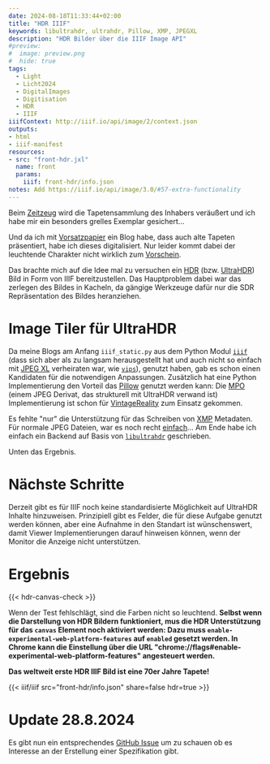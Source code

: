 ```yaml
---
date: 2024-08-18T11:33:44+02:00
title: "HDR IIIF"
keywords: libultrahdr, ultrahdr, Pillow, XMP, JPEGXL
description: "HDR Bilder über die IIIF Image API"
#preview:
#  image: preview.png
#  hide: true
tags:
  - Light
  - Licht2024
  - DigitalImages
  - Digitisation
  - HDR
  - IIIF
iiifContext: http://iiif.io/api/image/2/context.json
outputs:
- html
- iiif-manifest
resources:
- src: "front-hdr.jxl"
  name: front
  params:
    iiif: front-hdr/info.json
notes: Add https://iiif.io/api/image/3.0/#57-extra-functionality
---
```


Beim [Zeitzeug](http://www.zeitzeug.de/) wird die Tapetensammlung des Inhabers veräußert und ich habe mir ein besonders grelles Exemplar gesichert...
<!--more-->

Und da ich mit [Vorsatzpapier](https://vorsatzpapier.projektemacher.org/) ein Blog habe, dass auch alte Tapeten präsentiert, habe ich dieses digitalisiert. Nur leider kommt dabei der leuchtende Charakter nicht wirklich zum [Vorschein](https://vorsatzpapier.projektemacher.org/post/tapete-20/).

Das brachte mich auf die Idee mal zu versuchen ein [HDR](https://de.wikipedia.org/wiki/High_Dynamic_Range_Image) (bzw. [UltraHDR](https://developer.android.com/media/platform/hdr-image-format)) Bild in Form von IIIF bereitzustellen. Das Hauptproblem dabei war das zerlegen des Bildes in Kacheln, da gängige Werkzeuge dafür nur die SDR Repräsentation des Bildes heranziehen.

# Image Tiler für UltraHDR

Da meine Blogs am Anfang `iiif_static.py` aus dem Python Modul [`iiif`](https://github.com/zimeon/iiif) (dass sich aber als zu langsam herausgestellt hat und auch nicht so einfach mit [JPEG XL](https://github.com/libjxl/libjxl) verheiraten war, wie [`vips`](https://github.com/libvips/libvips)), genutzt haben, gab es schon einen Kandidaten für die notwendigen Anpassungen. Zusätzlich hat eine Python Implementierung den Vorteil das [Pillow](https://github.com/python-pillow/Pillow) genutzt werden kann: Die [MPO](https://de.wikipedia.org/wiki/Multi_Picture_Object) (einem JPEG Derivat, das strukturell mit UltraHDR verwand ist) Implementierung ist schon für [VintageReality](https://vintagereality.projektemacher.org/) zum Einsatz gekommen.

Es fehlte "nur" die Unterstützung für das Schreiben von [XMP](https://de.wikipedia.org/wiki/Extensible_Metadata_Platform) Metadaten. Für normale JPEG Dateien, war es noch recht [einfach](https://github.com/python-pillow/Pillow/discussions/8269#discussioncomment-10201110)...
Am Ende habe ich einfach ein Backend auf Basis von [`libultrahdr`](/post/ultrahdr/) geschrieben.

Unten das Ergebnis.

# Nächste Schritte

Derzeit gibt es für IIIF noch keine standardisierte Möglichkeit auf UltraHDR Inhalte hinzuweisen. Prinzipiell gibt es Felder, die für diese Aufgabe genutzt werden können, aber eine Aufnahme in den Standart ist wünschenswert, damit Viewer Implementierungen darauf hinweisen können, wenn der Monitor die Anzeige nicht unterstützen.

# Ergebnis

{{< hdr-canvas-check >}}

Wenn der Test fehlschlägt, sind die Farben nicht so leuchtend. **Selbst wenn die Darstellung von HDR Bildern funktioniert, mus die HDR Unterstützung für das `canvas` Element noch aktiviert werden: Dazu muss `enable-experimental-web-platform-features` auf `enabled` gesetzt werden. In Chrome kann die Einstellung über die URL "chrome://flags#enable-experimental-web-platform-features" angesteuert werden.**

**Das weltweit erste HDR IIIF Bild ist eine 70er Jahre Tapete!**

{{< iiif/iiif src="front-hdr/info.json" share=false hdr=true >}}

# Update 28.8.2024

Es gibt nun ein entsprechendes [GitHub Issue](https://github.com/IIIF/api/issues/2312) um zu schauen ob es Interesse an der Erstellung einer Spezifikation gibt.
